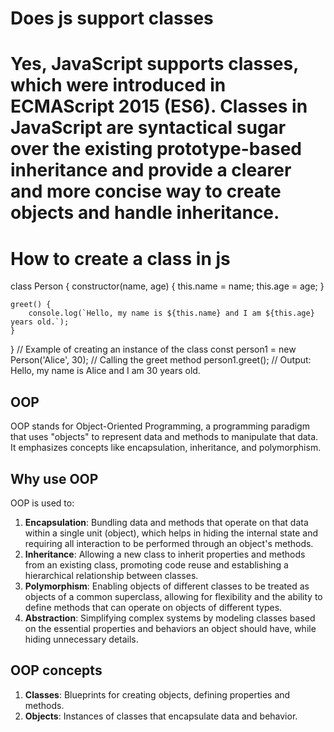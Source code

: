 # Does js support classes
# Yes, JavaScript supports classes, which were introduced in ECMAScript 2015 (ES6). Classes in JavaScript are syntactical sugar over the existing prototype-based inheritance and provide a clearer and more concise way to create objects and handle inheritance.

# How to create a class in js
class Person {
    constructor(name, age) {
        this.name = name;
        this.age = age;
    }

    greet() {
        console.log(`Hello, my name is ${this.name} and I am ${this.age} years old.`);
    }
}
// Example of creating an instance of the class
const person1 = new Person('Alice', 30);
// Calling the greet method
person1.greet(); // Output: Hello, my name is Alice and I am 30 years old.      

## OOP 
OOP stands for Object-Oriented Programming, a programming paradigm that uses "objects" to represent data and methods to manipulate that data. It emphasizes concepts like encapsulation, inheritance, and polymorphism.

## Why use OOP
OOP is used to:
1. **Encapsulation**: Bundling data and methods that operate on that data within a single unit (object), which helps in hiding the internal state and requiring all interaction to be performed through an object's methods.
2. **Inheritance**: Allowing a new class to inherit properties and methods from an existing class, promoting code reuse and establishing a hierarchical relationship between classes.   
3. **Polymorphism**: Enabling objects of different classes to be treated as objects of a common superclass, allowing for flexibility and the ability to define methods that can operate on objects of different types.
4. **Abstraction**: Simplifying complex systems by modeling classes based on the essential properties and behaviors an object should have, while hiding unnecessary details.

## OOP concepts
1. **Classes**: Blueprints for creating objects, defining properties and methods.
2. **Objects**: Instances of classes that encapsulate data and behavior.  

